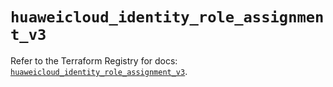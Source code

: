 # `huaweicloud_identity_role_assignment_v3`

Refer to the Terraform Registry for docs: [`huaweicloud_identity_role_assignment_v3`](https://registry.terraform.io/providers/huaweicloud/huaweicloud/1.71.1/docs/resources/identity_role_assignment_v3).
